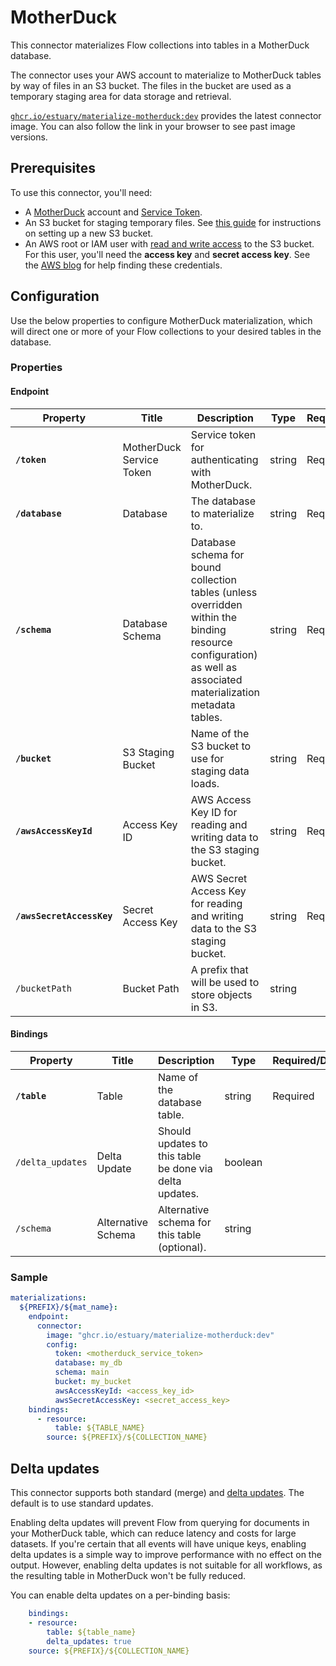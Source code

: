 
# MotherDuck

This connector materializes Flow collections into tables in a MotherDuck database.

The connector uses your AWS account to materialize to MotherDuck tables by way of files in an S3
bucket. The files in the bucket are used as a temporary staging area for data storage and retrieval.

[`ghcr.io/estuary/materialize-motherduck:dev`](https://ghcr.io/estuary/materialize-motherduck:dev)
provides the latest connector image. You can also follow the link in your browser to see past image
versions.

## Prerequisites

To use this connector, you'll need:

* A [MotherDuck](https://motherduck.com/) account and [Service
  Token](https://motherduck.com/docs/authenticating-to-motherduck#fetching-the-service-token).
* An S3 bucket for staging temporary files. See [this
  guide](https://docs.aws.amazon.com/AmazonS3/latest/userguide/create-bucket-overview.html) for
  instructions on setting up a new S3 bucket.
* An AWS root or IAM user with [read and write
  access](https://docs.aws.amazon.com/IAM/latest/UserGuide/reference_policies_examples_s3_rw-bucket.html)
  to the S3 bucket. For this user, you'll need the **access key** and **secret access key**. See the
  [AWS blog](https://aws.amazon.com/blogs/security/wheres-my-secret-access-key/) for help finding
  these credentials.

## Configuration

Use the below properties to configure MotherDuck materialization, which will direct one or
more of your Flow collections to your desired tables in the database.

### Properties

#### Endpoint

| Property                  | Title                    | Description                                                                                                                                                      | Type   | Required/Default |
|---------------------------|--------------------------|------------------------------------------------------------------------------------------------------------------------------------------------------------------|--------|------------------|
| **`/token`**              | MotherDuck Service Token | Service token for authenticating with MotherDuck.                                                                                                                | string | Required         |
| **`/database`**           | Database                 | The database to materialize to.                                                                                                                                  | string | Required         |
| **`/schema`**             | Database Schema          | Database schema for bound collection tables (unless overridden within the binding resource configuration) as well as associated materialization metadata tables. | string | Required         |
| **`/bucket`**             | S3 Staging Bucket        | Name of the S3 bucket to use for staging data loads.                                                                                                             | string | Required         |
| **`/awsAccessKeyId`**     | Access Key ID            | AWS Access Key ID for reading and writing data to the S3 staging bucket.                                                                                         | string | Required         |
| **`/awsSecretAccessKey`** | Secret Access Key        | AWS Secret Access Key for reading and writing data to the S3 staging bucket.                                                                                     | string | Required         |
| `/bucketPath`             | Bucket Path              | A prefix that will be used to store objects in S3.                                                                                                               | string |                  |

#### Bindings

| Property         | Title              | Description                                                                                                   | Type    | Required/Default |
|------------------|--------------------|---------------------------------------------------------------------------------------------------------------|---------|------------------|
| **`/table`**     | Table              | Name of the database table.                                                                                   | string  | Required         |
| `/delta_updates` | Delta Update       | Should updates to this table be done via delta updates.                                                       | boolean |                  |
| `/schema`        | Alternative Schema | Alternative schema for this table (optional).                                                                 | string  |                  |

### Sample

```yaml
materializations:
  ${PREFIX}/${mat_name}:
    endpoint:
      connector:
        image: "ghcr.io/estuary/materialize-motherduck:dev"
        config:
          token: <motherduck_service_token>
          database: my_db
          schema: main
          bucket: my_bucket
          awsAccessKeyId: <access_key_id>
          awsSecretAccessKey: <secret_access_key>
    bindings:
      - resource:
          table: ${TABLE_NAME}
        source: ${PREFIX}/${COLLECTION_NAME}
```

## Delta updates

This connector supports both standard (merge) and [delta
updates](../../../concepts/materialization.md#delta-updates). The default is to
use standard updates.

Enabling delta updates will prevent Flow from querying for documents in your
MotherDuck table, which can reduce latency and costs for large datasets. If you're
certain that all events will have unique keys, enabling delta updates is a
simple way to improve performance with no effect on the output. However,
enabling delta updates is not suitable for all workflows, as the resulting table
in MotherDuck won't be fully reduced.

You can enable delta updates on a per-binding basis:

```yaml
    bindings:
  	- resource:
      	table: ${table_name}
        delta_updates: true
    source: ${PREFIX}/${COLLECTION_NAME}
```